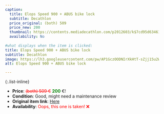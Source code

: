 ```yaml
---
caption:
  title: Elops Speed 900 + ABUS bike lock
  subtitle: Decathlon
  price_original: (both) 509
  price_new: 200
  thumbnail: https://contents.mediadecathlon.com/p2012603/k$7cd95d634615574bc29ea41860778eeb/sq/city-bike-28-zoll-elops-speed-900-grau.jpg
  availability: No
  
#what displays when the item is clicked:
title: Elops Speed 900 + ABUS bike lock
subtitle: Decathlon
image: https://lh3.googleusercontent.com/pw/AP1GczOODNIrXkHtT-sZjj15u2WDqvmuDSZbwzVT7QjVMWTV5mofW1aUFFiSG3hPMoLhYevg6rEWPAmgp7TOLObG3Zeyd0LGFkQABZVfNMWxMepTn48jzzSoasMsU4siRGmsvNF_htpgtguY1qTKYkwFxGXbeA=w2070-h1558-s-no-gm?authuser=0
alt: Elops Speed 900 + ABUS bike lock

---
```

{:.list-inline} 
- **Price**: <span style="color:red"><del>(both) 509 €</del></span> <span style="color:green">**200**</span> €!
- **Condition**: Good, might need a maintenance review 
- **Original item link**: [Here](https://www.decathlon.de/p/city-bike-28-zoll-elops-speed-900-gruen/_/R-p-306287)
- **Availability**: <span style='color:red'>Oops, this one is taken! ❌</span>
